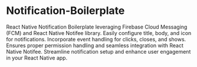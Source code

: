 # Notification-Boilerplate
 React Native Notification Boilerplate leveraging Firebase Cloud Messaging (FCM) and React Native Notifee library. Easily configure title, body, and icon for notifications. Incorporate event handling for clicks, closes, and shows. Ensures proper permission handling and seamless integration with React Native Notifee. Streamline notification setup and enhance user engagement in your React Native app.
